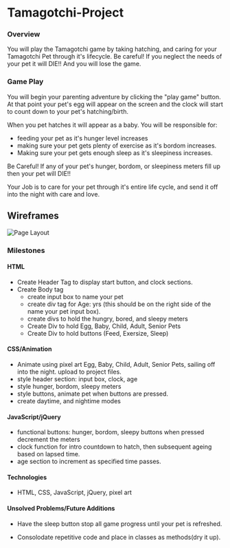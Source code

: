 # Tamagotchi-Project

### Overview

You will play the Tamagotchi game by taking hatching, and caring for your Tamagotchi Pet through it's lifecycle.  Be careful!  If you neglect the needs of your pet it will DIE!! And you will lose the game.

### Game Play

You will begin your parenting adventure by clicking the "play game" button.  At that point your pet's egg will appear on the screen and the clock will start to count down to your pet's hatching/birth.  

When you pet hatches it will appear as a baby.  You will be responsible for: 
- feeding your pet as it's hunger level increases
- making sure your pet gets plenty of exercise as it's bordom increases.
- Making sure your pet gets enough sleep as it's sleepiness increases. 

Be Careful!  If any of your pet's hunger, bordom, or sleepiness meters fill up then your pet will DIE!! 

Your Job is to care for your pet through it's entire life cycle, and send it off into the night with care and love.

## Wireframes

![Page Layout](images/IMG_1730.jpg)


### Milestones

#### HTML
- Create Header Tag to display start button, and clock sections. 
- Create Body tag
    - create input box to name your pet
    - create div tag for Age: yrs (this should be on the right side of the name your pet input box).
    - create divs to hold the hungry, bored, and sleepy meters
   - Create Div to hold Egg, Baby, Child, Adult, Senior Pets
   - Create Div to hold buttons (Feed, Exersize, Sleep)

#### CSS/Animation
- Animate using pixel art Egg, Baby, Child, Adult, Senior Pets, sailing off into the night. upload to project files.
- style header section: input box, clock, age 
- style hunger, bordom, sleepy meters
- style buttons, animate pet when buttons are pressed.
- create daytime, and nightime modes

#### JavaScript/jQuery
- functional buttons: hunger, bordom, sleepy buttons when pressed decrement the meters
- clock function for intro countdown to hatch, then subsequent ageing based on lapsed time.
- age section to increment as specified time passes.

#### Technologies

- HTML, CSS, JavaScript, jQuery, pixel art

#### Unsolved Problems/Future Additions

- Have the sleep button stop all game progress until your pet is refreshed.

- Consolodate repetitive code and place in classes as methods(dry it up).

